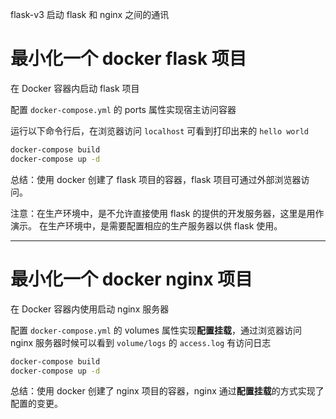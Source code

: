 flask-v3 启动 flask 和 nginx 之间的通讯

# 最小化一个 docker flask 项目

在 Docker 容器内启动 flask 项目

配置 `docker-compose.yml` 的 ports 属性实现宿主访问容器

运行以下命令行后，在浏览器访问 `localhost` 可看到打印出来的 `hello world`

``` cmd
docker-compose build
docker-compose up -d
````

总结：使用 docker 创建了 flask 项目的容器，flask 项目可通过外部浏览器访问。

注意：在生产环境中，是不允许直接使用 flask 的提供的开发服务器，这里是用作演示。
在生产环境中，是需要配置相应的生产服务器以供 flask 使用。

---- 

# 最小化一个 docker nginx 项目

在 Docker 容器内使用启动 nginx 服务器

配置 `docker-compose.yml` 的 volumes 属性实现**配置挂载**，通过浏览器访问 nginx 服务器时候可以看到 `volume/logs` 的 `access.log` 有访问日志

``` cmd
docker-compose build
docker-compose up -d
````

总结：使用 docker 创建了 nginx 项目的容器，nginx 通过**配置挂载**的方式实现了配置的变更。